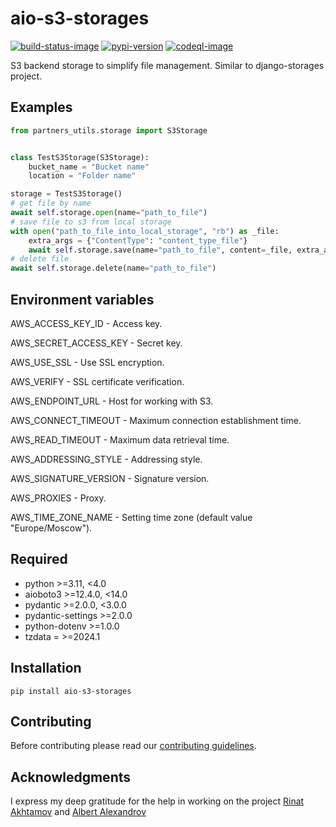 # aio-s3-storages

[![build-status-image]][build-status]
[![pypi-version]][pypi]
[![codeql-image]][codeql]

S3 backend storage to simplify file management.
Similar to django-storages project.

## Examples

```python
from partners_utils.storage import S3Storage


class TestS3Storage(S3Storage):
    bucket_name = "Bucket name"
    location = "Folder name"

storage = TestS3Storage()
# get file by name
await self.storage.open(name="path_to_file")
# save file to s3 from local storage
with open("path_to_file_into_local_storage", "rb") as _file:
    extra_args = {"ContentType": "content_type_file"}
    await self.storage.save(name="path_to_file", content=_file, extra_args=extra_args)
# delete file
await self.storage.delete(name="path_to_file")
```

## Environment variables

AWS_ACCESS_KEY_ID - Access key.

AWS_SECRET_ACCESS_KEY - Secret key.

AWS_USE_SSL - Use SSL encryption.

AWS_VERIFY - SSL certificate verification.

AWS_ENDPOINT_URL - Host for working with S3.

AWS_CONNECT_TIMEOUT - Maximum connection establishment time.

AWS_READ_TIMEOUT - Maximum data retrieval time.

AWS_ADDRESSING_STYLE - Addressing style.

AWS_SIGNATURE_VERSION - Signature version.

AWS_PROXIES - Proxy.

AWS_TIME_ZONE_NAME - Setting time zone (default value "Europe/Moscow").

## Required

- python >=3.11, <4.0
- aioboto3 >=12.4.0, <14.0
- pydantic >=2.0.0, <3.0.0
- pydantic-settings >=2.0.0
- python-dotenv >=1.0.0
- tzdata = >=2024.1

## Installation

```pip install aio-s3-storages```

## Contributing

Before contributing please read our [contributing guidelines](CONTRIBUTING.md).

## Acknowledgments

I express my deep gratitude for the help in working on the project [Rinat Akhtamov](https://github.com/rinaatt) and [Albert Alexandrov](https://github.com/albertalexandrov)

[build-status-image]: https://github.com/SergeiVElfimov/aio-s3-storages/actions/workflows/python-package.yml/badge.svg
[build-status]: https://github.com/SergeiVElfimov/aio-s3-storages/actions/workflows/python-package.yml
[pypi-version]: https://img.shields.io/pypi/v/aio-s3-storages.svg
[pypi]: https://pypi.org/project/aio-s3-storages/
[codeql-image]: https://github.com/SergeiVElfimov/aio-s3-storages/actions/workflows/codeql.yml/badge.svg
[codeql]: https://github.com/SergeiVElfimov/aio-s3-storages/actions/workflows/codeql.yml
